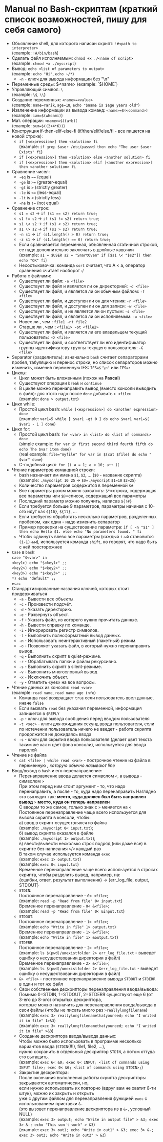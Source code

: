 # Manual по Bash-скриптам (краткий список возможностей, пишу для себя самого)
* Объявление shell, для которого написан скрипт: `!#<path to interpreter>`  
(example: `!#/bin/bash`)
* Сделать файл исполняемым: `chmod +x ./<name of script>`  
(example: `chmod +x ./myscript`)
* Вывод: `echo <list of parameters to output>`  
(example: `echo "Hi"`, `echo ~/*`)
  + `-n` - ключ для вывода информации без "\n"
* Переменные среды: $<name>  
  (example: `$HOME`)
* Управляющий символ: `\`  
  (example: `\$`, `\\`)
* Создание переменных: `<name>=<value>`  
  (example: `name=Yarik`, `age=18`, `echo "$name is $age years old"`)
* Извлечение информации из вывода команд: `<name>=$(<command>)`  
  (example: `iam=$(whoami)`)
* Мат. операции: `<name>=$((a+b))`  
  (example: `sum=$((2+4*6))`)
* Конструкция if-then-elif-else-fi (if/then/elif/else/fi - все пишется на новой строке):  
  + `if [<expression>] then <solution> fi`  
  (example: `if grep $user /etc/passwd then echo "The user $user Exists" fi`)
  + `if [<expression>] then <solution> else <another solution> fi`
  + `if [<expression>] then <solution> elif [<another expression>] then <another solution> fi`
* Сравнение чисел:  
  + `-eq` is `==` (equal)
  + `-ge` is `>=` (greater-equal)
  + `-gt` is `>` (strictly greater)
  + `-le` is `<=` (less-equal)
  + `-lt` is `<` (strictly less)
  + `-ne` is `!=` (not equal)
* Сравнение строк:
  + `s1 = s2` -> `if (s1 == s2) return true;`
  + `s1 != s2` -> `if (s1 != s2) return true;`
  + `s1 \< s2` -> `if (s1 < s2) return true;`
  + `s1 \> s2` -> `if (s1 > s2) return true;`
  + `-n s1` -> `if (s1.length() > 0) return true;`
  + `-z s1` -> `if (s1.length() == 0) return true;`
  + Если сравнивается переменная, объявленная статичной строкой, ее надо дополнительно заключать в двойные кавычки  
  (example: `s1 = $USER s2 = "SmartOven" if [$s1 \< "$s2"]) then echo "OK" fi`)
  + Несостыковочка: команда `sort` считает, что A < a, оператор сравнения считает наоборот :/
* Работа с файлами:  
  + Существует ли файл: `-e <file>`
  + Существует ли файл и является ли он директорией: `-d <file>`
  + Существует ли файл, и является ли он обычным файлом: `-f <file>`
  + Существует ли файл, и доступен ли он для чтения: `-r <file>`
  + Существует ли файл, и доступен ли он для записи: `-w <file>`
  + Существует ли файл, и не является ли он пустым: `-s <file>`
  + Существует ли файл, и является ли он исполняемым: `-x <file>`
  + Новее ли <file1>, чем <file2>: `file1 -nt file2`
  + Старше ли <file1>, чем <file2>: `<file1> -ot <file2>`
  + Существует ли файл, и является ли его владельцем текущий пользователь: `-O <file>`
  + Существует ли файл, и соответствует ли его идентификатор группы идентификатору группы текущего пользователя: `-G <file>`
* Separator (разделитель): изначально `bash` считает сепараторами пробел, табуляцию и перенос строки, но список сепараторов можно изменить, изменив переменную IFS: `IFS=$'\n'` или `IFS=:`
* Циклы:
  + Цикл может быть вложенным (похож на **Pascal**)
  + Существуют операции `break` и `continue`
  + В цикле можно перенаправить вывод (вместо консоли выводить в файл): для этого надо после `done` добавить `> <file>`  
  (example: `done > output.txt`)
* Цикл while:
  + Простой цикл bash: `while [<expression>] do <another expression> done`  
  (example: `var1=5 while [ $var1 -gt 0 ] do echo $var1 var1=$[ $var1 - 1 ] done`)
* Цикл for:
  + Простой цикл bash: `for <var> in <list> do <list of commands> done`  
  (simple example: `for var in first second third fourth fifth do echo The $var item done`)  
  (real example: `file="myfile" for var in $(cat $file) do echo " $var" done`)
  + С-подобный цикл: `for (( a = 1; a < 10; a++ ))`  
* Чтение параметров командной строки:  
  + bash назначает им имена `$1`, `$2`, ... (`$0` - название скрипта)  
    (example: `./myscript 10 25` -> `$0=./myscript` `$1=10` `$2=25`)
  + Количество параметров содержится в переменной `$#`
  + Все параметры разом можно захватить: `$*`=строка, содержащая все параметры или `$@`=список, содержащий все параметры
  + Последний параметр можно получить, написав `${!#}`
  + Если требуется больше 9 параметров, параметры начиная с 10-ого идут как `${10}`, `${11}`, ...
  + Если требуется обработать несколько параметров, разделенных пробелом, как один - надо изменить сепаратор
  + Пример проверки на существование параметра: `if [ -n "$1" ] then echo Hello $1. else echo "No parameters found. " fi`
  + Чтобы сдвинуть влево все параметры (каждый `i-ый` становится `(i-1)-ым`), используется команда `shift`, но говорят, что надо быть с ней поосторожнее
* `Case` в `bash`:  
  `case "$<var>" in`  
  `<key1>) echo "$<key1>" ;;`  
  `<key2>) echo "$<key2>" ;;`  
  `<key3>) echo "$<key3>" ;;`  
  `*) echo "default" ;;`  
  `esac`
* Стандартизированные названия ключей, которых стоит придерживаться
  + `-a` - Вывести все объекты.
  + `-c` - Произвести подсчёт.
  + `-d` - Указать директорию.
  + `-e` - Развернуть объект.
  + `-f` - Указать файл, из которого нужно прочитать данные.
  + `-h` - Вывести справку по команде.
  + `-i` - Игнорировать регистр символов.
  + `-l` - Выполнить полноформатный вывод данных.
  + `-n` - Использовать неинтерактивный (пакетный) режим.
  + `-o` - Позволяет указать файл, в который нужно перенаправить вывод.
  + `-q` - Выполнить скрипт в quiet-режиме.
  + `-r` - Обрабатывать папки и файлы рекурсивно.
  + `-s` - Выполнить скрипт в silent-режиме.
  + `-v` - Выполнить многословный вывод.
  + `-x` - Исключить объект.
  + `-y` - Ответить «yes» на все вопросы.
* Чтение данных из консоли: `read <var>`  
  (example: `read name`, `read name age info`)
  + Команда `read` возвращает `true` если пользователь ввел данные, иначе `false`
  + Если вызвать `read` без указания переменной, информация запишется в `$REPLY`
  + `-p` - ключ для вывода сообщения перед вводом пользователя
  + `-t <sec>` - ключ для ожидания <sec> секунд ввода пользователя, если по истечении <sec> пользователь ничего не введет - работа скрипта продолжится не дожидаясь ввода
  + `-s` - ключ для скрытия ввода пользователя (делает цвет текста таким же как и цвет фона консоли), используется для ввода паролей
* Чтение из файла
  + `cat <file> | while read <var>` - построчное чтение из файла в переменную <var>, которую обычно называют line
* Ввод/вывод в `bash` и его перенаправление:
  + Перенаправление ввода делается символом `<`, а вывода - символом `>`  
  При этом перед ним стоит аргумент - то, что надо перенаправить, а после - то, куда надо перенаправить
  Наглядно это выглядит так: **место, куда должен был быть направлен вывод** `>` **место, куда он теперь направлен**  
  С вводом то же самое, только знак с `>` меняется на `<`  
  Постоянное перенаправление чаще всего используется для вызова скрипта в консоли, чтобы:  
  а) ввод в скрипт осуществлялся из файла  
  (example: `./myscript 0< input.txt`);  
  б) вывод скрипта оказался в файле  
  (example: `./myscript 1> output.txt`);  
  в) ввести/вывести несколько строк подряд (или даже все) в скрипте без написания `>`/`<` каждый раз  
  В таком случае используется команда `exec`  
  (example: `exec 1> output.txt`)  
  (example: `exec 0< input.txt`)  
  Временное перенаправление чаще всего используется в строках скрипта, чтобы разделить вывод, например, на:  
  {ошибки, ответ, результат выполнения} -> {err_log_file, output, STDOUT}
  + `STDIN`:  
  Постоянное перенаправление - `0< <file>`;  
  (example: `read -p "Read from file" 0< input.txt`)  
  Временное перенаправление - `0< &<file>`;  
  (example: `read -p "Read from file" 0< &input.txt`)
  + `STDOUT`:  
  Постоянное перенаправление - `1> <file>`;  
  (example: `echo "Write in file" 1> output.txt`)  
  Временное перенаправление - `1> &<file>`;  
  (example: `echo "Write in file" 1> &output.txt`)
  + `STDERR`:  
  Постоянное перенаправление - `2> <file>`;  
  (example: `ls $(pwd)/unexistfolder 2> err_log_file.txt` - выведет ошибку о несуществовании директории в файл)  
  Временное перенаправление - `2> &<file>`;  
  (example: `ls $(pwd)/unexistfolder 2> &err_log_file.txt` - выведет ошибку о несуществовании директории в файл)
  + `&> <file>` - постоянное перенаправление вывода `STDOUT` и `STDERR` в один и тот же файл
  + Свои собственные дескрипторы перенаправления ввода/вывода:  
  Помимо 0=STDIN, 1=STDOUT, 2=STDERR существуют еще 6 (от 3-его до 8-ого) открытых дескриптора,  
  которые можно назначить для перенаправления ввода/вывода в свои файлы (чтобы не писать много раз `>reallylongfilename`)
  (example: `exec 3> reallylongfilenamethatyouneed; echo "I writed it in file" 1>&3`)  
  (example: `exec 3> reallylongfilenamethatyouneed; echo "I writed it in file" >&3`)  
  + Создание дескриптора ввода/вывода данных:  
  Чтобы можно было использовать в программе несколько вариантов ввода (`STDIN`(!!!), file1, file2, ...),  
  нужно сохранить в отдельный дескриптор `STDIN`, а потом оттуда его вытащить.  
  (example: `exec 6< &0; exec 0< INPUT; <list of commands using INPUT file>; exec 0< &6; <list of commands using STDIN>;`)
  + Закрытие дескриптора:  
  После окончания выполнения работы скрипта дескрипторы закрываются автоматически, но,  
  если нужно использовать их повторно (вдруг вам не хватит 6-ти штук), можно их закрыть и открыть  
  уже с другим файлом для перенаправления функцией `exec` с использованием приставки `&-`  
  (это вызовет перенаправление дескриптора из <number> в `&-`, условный NULL)  
  (example: `exec 3> output; echo "Write in output file" > &3; exec 3> &-; echo "This won't work" > &3`)  
  (example: `exec 3> out1; echo "Write in out1" > &3; exec 3> &-; exec 3> out2; echo "Write in out2" > &3`)

